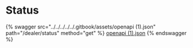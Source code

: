# Status

{% swagger src="../../../../../.gitbook/assets/openapi (1).json" path="/dealer/status" method="get" %}
[openapi (1).json](<../../../../../.gitbook/assets/openapi (1).json>)
{% endswagger %}
